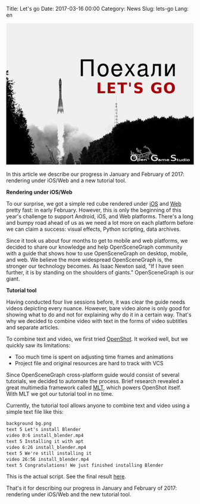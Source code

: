 Title: Let's go
Date: 2017-03-16 00:00
Category: News
Slug: lets-go
Lang: en

![Gagarin's words][screenshot]


In this article we describe our progress in January and February of 2017: rendering under iOS/Web and a new tutorial tool.

**Rendering under iOS/Web**

To our surprise, we got a simple red cube rendered under [iOS](https://twitter.com/OpenGameStudio/status/826816343433498627) and [Web](https://twitter.com/OpenGameStudio/status/829731986264698881) pretty fast: in early February. However, this is only the beginning of this year's challenge to support Android, iOS, and Web platforms. There's a long and bumpy road ahead of us as we need a lot more on each platform before we can claim a success: visual effects, Python scripting, data archives.

Since it took us about four months to get to mobile and web platforms, we decided to share our knowledge and help OpenSceneGraph community with a guide that shows how to use OpenSceneGraph on desktop, mobile, and web. We believe the more widespread OpenSceneGraph is, the stronger our technology becomes. As Isaac Newton said, "If I have seen further, it is by standing on the shoulders of giants." OpenSceneGraph is our giant.


**Tutorial tool**

Having conducted four live sessions before, it was clear the guide needs videos depicting every nuance. However, bare video alone is only good for showing what to do and not for explaining why do it in a certain way. That's why we decided to combine video with text in the forms of video subtitles and separate articles.

To combine text and video, we first tried [OpenShot](http://openshotvideo.com). It worked well, but we quickly saw its limitations:

* Too much time is spent on adjusting time frames and animations
* Project file and original resources are hard to track with VCS



Since OpenSceneGraph cross-platform guide would consist of several tutorials, we decided to automate the process. Brief research revealed a great multimedia framework called [MLT](http://mltframework.org), which powers OpenShot itself. With MLT we got our tutorial tool in no time.

Currently, the tutorial tool allows anyone to combine text and video using a simple text file like this:
```
background bg.png
text 5 Let's install Blender
video 0:6 install_blender.mp4
text 5 Installing it with apt
video 6:26 install_blender.mp4
text 5 We're still installing it
video 26:56 install_blender.mp4
text 5 Congratulations! We just finished installing Blender
```

This is the actual script. See the final result [here](https://github.com/ogstudio/tutorial-tool).

That's it for describing our progress in January and February of 2017: rendering under iOS/Web and the new tutorial tool.

[screenshot]: ../../images/2017-03_lets-go.png
